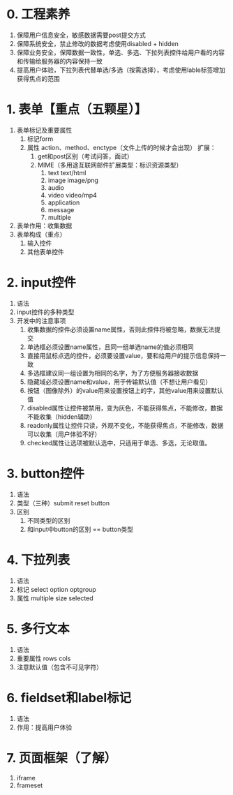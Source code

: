 # 0. 工程素养
1. 保障用户信息安全，敏感数据需要post提交方式
2. 保障系统安全，禁止修改的数据考虑使用disabled + hidden
3. 保障业务安全，保障数据一致性，单选、多选、下拉列表控件给用户看的内容和传输给服务器的内容保持一致
4. 提高用户体验，下拉列表代替单选/多选（按需选择），考虑使用lable标签增加获得焦点的范围

# 1. 表单【重点（五颗星）】
1. 表单标记及重要属性
	1. 标记form
	2. 属性 action、method、enctype（文件上传的时候才会出现）
	扩展：
		1. get和post区别（考试问答，面试）
		2. MIME（多用途互联网邮件扩展类型：标识资源类型）
			1. text      text/html
			2. image     image/png
			3. audio
			4. video     video/mp4
			5. application
			6. message
			7. multiple 
2. 表单作用：收集数据 
3. 表单构成（重点）
	1. 输入控件
	2. 其他表单控件

# 2. input控件
1. 语法
2. input控件的多种类型
3. 开发中的注意事项
	1. 收集数据的控件必须设置name属性，否则此控件将被忽略，数据无法提交
	2. 单选框必须设置name属性，且同一组单选name的值必须相同
	3. 直接用鼠标点选的控件，必须要设置value，要和给用户的提示信息保持一致
	4. 多选框建议同一组设置为相同的名字，为了方便服务器接收数据
	5. 隐藏域必须设置name和value，用于传输默认值（不想让用户看见）
	6. 按钮（图像除外）的value用来设置按钮上的字，其他value用来设置默认值
	7. disabled属性让控件被禁用，变为灰色，不能获得焦点，不能修改，数据不能收集（hidden辅助）
	8. readonly属性让控件只读，外观不变化，不能获得焦点，不能修改，数据可以收集（用户体验不好）
	9. checked属性让选项被默认选中，只适用于单选、多选，无论取值。

# 3. button控件
1. 语法
2. 类型（三种）submit  reset  button
3. 区别
	1. 不同类型的区别 
	2. 和input中button的区别 == button类型

# 4. 下拉列表
1. 语法
2. 标记 select  option optgroup
3. 属性 multiple size selected

# 5. 多行文本
1. 语法
2. 重要属性 rows cols
3. 注意默认值（包含不可见字符）

# 6.  fieldset和label标记
1. 语法
2. 作用：提高用户体验

# 7. 页面框架（了解）
1. iframe
2. frameset